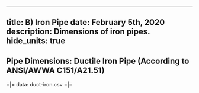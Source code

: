 -----
title: B) Iron Pipe
date: February 5th, 2020
description: Dimensions of iron pipes.
hide_units: true
-----

## Pipe Dimensions: Ductile Iron Pipe (According to ANSI/AWWA C151/A21.51)

=|=
data: duct-iron.csv
=|=


